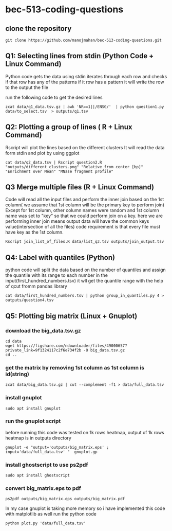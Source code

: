# bec-513-coding-questions

## clone the repository 
```
git clone https://github.com/manojmahan/bec-513-coding-questions.git
```
 
## Q1: Selecting lines from stdin (Python Code + Linux Command)
Python code gets the data using stdin iterates through each row and checks if that row has any of the patterns
if it row has a pattern it will write the row to the output the file

run the following code to get the desired lines
```
zcat data/q1_data.tsv.gz | awk 'NR==1||/ENSG/'  | python question1.py data/to_select.tsv  > outputs/q1.tsv
```

## Q2: Plotting a group of lines ( R + Linux Command)
Rscript will plot the lines based on the different clusters
It will read the data form stdin and plot by using ggplot
```
cat data/q2_data.tsv | Rscript question2.R "outputs/different_clusters.png" "Relative from center [bp]" "Enrichment over Mean" "MNase fragment profile" 
```

## Q3 Merge multiple files (R + Linux Command)
Code will read all the input files and perform the inner join based on the 1st column( we assume that 1st column will be the primary key to perform join)
Except for 1st column, other column names were random and 1st column name was set to "key" so that we could perform join on a key.
here we are performing inner join means output data will have the common keys value(intersection of all the files)
code requirement is that every file must have key as the 1st column.
```
Rscript join_list_of_files.R data/list_q3.tsv outputs/join_output.tsv
```

## Q4: Label with quantiles (Python)

python code will split the data based on the number of quantiles and assign the quantile with its range to each number in the input(first_hundred_numbers.tsv)
it wll get the quantile range with the help of qcut fromm pandas library
```
cat data/first_hundred_numbers.tsv | python group_in_quantiles.py 4 > outputs/question4.tsv
```

## Q5: Plotting big matrix (Linux + Gnuplot)
### download the big_data.tsv.gz
```
cd data
wget https://figshare.com/ndownloader/files/49000657?private_link=9f1324117c2f6e734f2b -O big_data.tsv.gz
cd ..
```
### get the matrix by removing 1st column as 1st column is id(string)
```
zcat data/big_data.tsv.gz | cut --complement -f1 > data/full_data.tsv
```

### install gnuplot 
```
sudo apt install gnuplot
```
### run the gnuplot script 
before running this code was tested on 1k rows heatmap, output of 1k rows heatmap is in outputs directory 
```
gnuplot -e "output='outputs/big_matrix.eps' ; input='data/full_data.tsv' "  gnuplot.gp
```

### install ghostscript to use ps2pdf 
```
sudo apt install ghostscript
```
### convert big_matrix.eps to pdf
```
ps2pdf outputs/big_matrix.eps outputs/big_matrix.pdf
```

In my case gnuplot is taking more memory so i have implemented this code with matplotlib as well
run the python code
```
python plot.py 'data/full_data.tsv'
```

